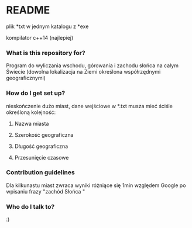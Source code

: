 # README #

plik *txt w jednym katalogu z *exe

kompilator c++14 (najlepiej)
### What is this repository for? ###

Program do wyliczania wschodu, górowania i zachodu słońca na całym Świecie (dowolna lokalizacja na Ziemi określona współrzędnymi geograficznymi)

### How do I get set up? ###

nieskończenie dużo miast, dane wejściowe w *.txt musza mieć ściśle określoną kolejność:

1. Nazwa miasta

2. Szerokość geograficzna

3. Długość geograficzna

4. Przesunięcie czasowe


### Contribution guidelines ###

Dla kilkunastu miast zwraca wyniki różniące się 1min względem Google po wpisaniu frazy "zachód Słońca <tutaj miasto>"

### Who do I talk to? ###

:)